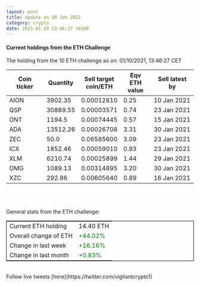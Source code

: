 ```yaml
---
layout: post
title: Update on 10 Jan 2021
category: crypto
date: 2021-01-10 13:46:27 +0100
---
```

<!-- Global site tag (gtag.js) - Google Analytics -->
<script async src="https://www.googletagmanager.com/gtag/js?id=UA-103831149-5"></script>
<script>
  window.dataLayer = window.dataLayer || [];
  function gtag(){dataLayer.push(arguments);}
  gtag('js', new Date());

  gtag('config', 'UA-103831149-5');
</script>


#### Current holdings from the ETH Challenge

The holding from the 10 ETH challenge as on: 01/10/2021, 13:46:27 CET

|Coin ticker|Quantity|Sell target<br>coin/ETH|Eqv ETH<br>value|Sell latest by|
|-----------|--------|-----------|-----------|--------------|
AION|3902.35|  0.00012810|0.25|10 Jan 2021|
QSP|30889.55|  0.00003571|0.74|23 Jan 2021|
ONT|1194.5|  0.00074445|0.57|15 Jan 2021|
ADA|13512.26|  0.00026708|3.31|30 Jan 2021|
ZEC|50.0|  0.06585600|3.09|23 Jan 2021|
ICX|1852.46|  0.00059010|0.93|23 Jan 2021|
XLM|6210.74|  0.00025899|1.44|29 Jan 2021|
OMG|1089.13|  0.00314895|3.20|30 Jan 2021|
XZC|292.86|  0.00605640|0.89|16 Jan 2021|

<br>
<br>
<br>
General stats from the ETH challenge:

<table style="border:1px solid black;margin-left:auto;margin-right:auto;">
	<tbody>
	<tr>
		<td>Current ETH holding</td>
		<td>     14.40 ETH</td>
	</tr>
	<tr>
		<td>Overall change of ETH</td>
		<td><font color="green">+44.02%</font></td>
	</tr>
	<tr>
		<td>Change in last week</td>
		<td><font color="green">+16.16%</font></td>
	</tr>
	<tr>
		<td>Change in last month</td>
		<td><font color="green">+0.83%</font></td>
	</tr>
	</tbody>
</table>

<br>
Follow live tweets [here](https://twitter.com/vigilantcrypto1)
<br>
<br>